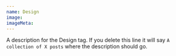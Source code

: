 ```yaml
---
name: Design
image:
imageMeta:
---
```

A description for the Design tag. If you delete this line it will say
`A collection of X posts` where the description should go.
